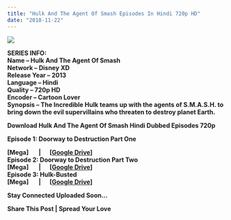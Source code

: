 ```yaml
---
title: "Hulk And The Agent Of Smash Episodes In Hindi 720p HD"
date: "2018-11-22"
---
```


[![](https://2.bp.blogspot.com/-tlIPmNUCSE8/W7oJ4BLHMJI/AAAAAAAACTA/h0I8Rjzru9AIaLOYhOaBhOySLiyg53NHQCEwYBhgL/s1600/141008mag-hulk-smash1.jpg)](https://2.bp.blogspot.com/-tlIPmNUCSE8/W7oJ4BLHMJI/AAAAAAAACTA/h0I8Rjzru9AIaLOYhOaBhOySLiyg53NHQCEwYBhgL/s1600/141008mag-hulk-smash1.jpg)

**SERIES INFO:**  
**Name – Hulk And The Agent Of Smash**  
**Network – Disney XD**  
**Release Year – 2013**  
**Language – Hindi**  
**Quality – 720p HD**  
**Encoder – Cartoon Lover**  
**Synopsis – The Incredible Hulk teams up with the agents of S.M.A.S.H. to bring down the evil supervillains who threaten to destroy planet Earth.**

**Download Hulk And The Agent Of Smash Hindi Dubbed Episodes 720p**

**Episode 1: Doorway to Destruction Part One**

**\[Mega\]       |      \[[Google Drive](https://cll.press/jqr0F)\]**  
**Episode 2: Doorway to Destruction Part Two**  
****\[Mega\]       |      \[[Google Drive](https://cll.press/6gVROH)\]****  
****Episode 3: Hulk-Busted****  
****\[Mega\]       |      \[[Google Drive](https://cll.press/0BIDyy)\]****

**Stay Connected Uploaded Soon…**

**Share This Post | Spread Your Love**
